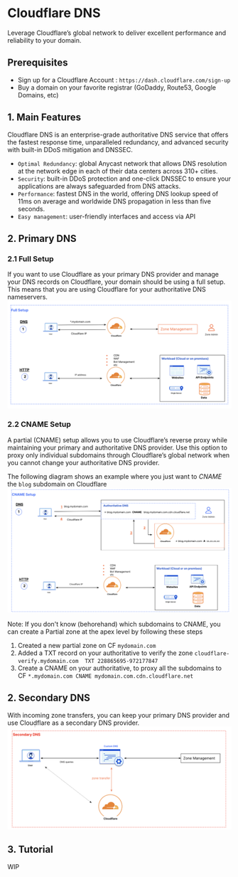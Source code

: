 
# Cloudflare DNS

Leverage Cloudflare’s global network to deliver excellent performance and reliability to your domain. 


## Prerequisites

*  Sign up for a Cloudflare Account : `https://dash.cloudflare.com/sign-up`
*  Buy a domain on your favorite registrar (GoDaddy, Route53, Google Domains, etc)


## 1. Main Features
Cloudflare DNS is an enterprise-grade authoritative DNS service that offers the fastest response time, unparalleled redundancy, and advanced security with built-in DDoS mitigation and DNSSEC.
* `Optimal Redundancy`: global Anycast network that allows DNS resolution at the network edge in each of their data centers across 310+ cities.
* `Security`:  built-in DDoS protection and one-click DNSSEC to ensure your applications are always safeguarded from DNS attacks.
* `Performance`: fastest DNS in the world, offering DNS lookup speed of 11ms on average and worldwide DNS propagation in less than five seconds.
* `Easy management`: user-friendly interfaces and access via API

## 2. Primary DNS
### 2.1 Full Setup
If you want to use Cloudflare as your primary DNS provider and manage your DNS records on Cloudflare, your domain should be using a full setup. This means that you are using Cloudflare for your authoritative DNS nameservers.
![Full Setup](../assets/full-setup.png)


### 2.2 CNAME Setup
A partial (CNAME) setup allows you to use Cloudflare’s reverse proxy while maintaining your primary and authoritative DNS provider. Use this option to proxy only individual subdomains through Cloudflare’s global network when you cannot change your authoritative DNS provider.

The following diagram shows an example where you just want to *CNAME* the `blog` subdomain on Cloudflare
![CNAME Setup](../assets/cname-setup.png)

Note: If you don't know (behorehand) which subdomains to CNAME, you can create a Partial zone at the apex level by following these steps
1. Created a new partial zone on CF `mydomain.com`
2. Added a TXT record on your authoritative to verify the zone `cloudflare-verify.mydomain.com  TXT 228865695-972177847`
3. Create a CNAME on your authoritative, to proxy all the subdomains to CF `*.mydomain.com CNAME mydomain.com.cdn.cloudflare.net`

## 2. Secondary DNS
With incoming zone transfers, you can keep your primary DNS provider and use Cloudflare as a secondary DNS provider.
![Secondary DNS](../assets/secondary_dns.png)

## 3. Tutorial
WIP